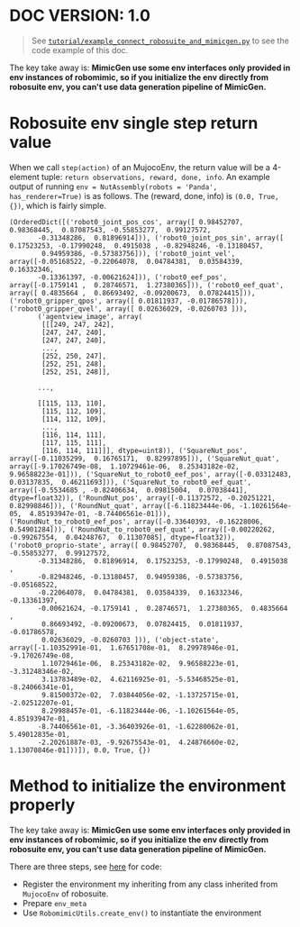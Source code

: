 # DOC VERSION: 1.0
> See [`tutorial/example_connect_robosuite_and_mimicgen.py`](https://github.com/Felix-Zhenghao/robotDB/blob/main/tutorial/example_connect_robosuite_and_mimicgen.py) to see the code example of this doc.

The key take away is: **MimicGen use some env interfaces only provided in env instances of robomimic, so if you initialize the env directly from robosuite env, you can't use data generation pipeline of MimicGen.**

# Robosuite env single step return value
When we call `step(action)` of an MujocoEnv, the return value will be a 4-element tuple: `return observations, reward, done, info`. An example output of running `env = NutAssembly(robots = 'Panda', has_renderer=True)` is as follows. The (reward, done, info) is `(0.0, True, {})`, which is fairly simple.  
```
(OrderedDict([('robot0_joint_pos_cos', array([ 0.98452707,  0.98368445,  0.87087543, -0.55853277,  0.99127572,
       -0.31348286,  0.81896914])), ('robot0_joint_pos_sin', array([ 0.17523253, -0.17990248,  0.4915038 , -0.82948246, -0.13180457,
        0.94959386, -0.57383756])), ('robot0_joint_vel', array([-0.05168522, -0.22064078,  0.04784381,  0.03584339,  0.16332346,
       -0.13361397, -0.00621624])), ('robot0_eef_pos', array([-0.1759141 ,  0.28746571,  1.27380365])), ('robot0_eef_quat', array([ 0.4835664 ,  0.86693492, -0.09200673,  0.07824415])), ('robot0_gripper_qpos', array([ 0.01811937, -0.01786578])), ('robot0_gripper_qvel', array([ 0.02636029, -0.0260703 ])), 
       ('agentview_image', array(
        [[[249, 247, 242],
        [247, 247, 240],
        [247, 247, 240],
        ...,
        [252, 250, 247],
        [252, 251, 248],
        [252, 251, 248]],

       ...,

       [[115, 113, 110],
        [115, 112, 109],
        [114, 112, 109],
        ...,
        [116, 114, 111],
        [117, 115, 111],
        [116, 114, 111]]], dtype=uint8)), ('SquareNut_pos', array([-0.11035299,  0.16765171,  0.82997895])), ('SquareNut_quat', array([-9.17026749e-08,  1.10729461e-06,  8.25343182e-02,  9.96588223e-01])), ('SquareNut_to_robot0_eef_pos', array([-0.03312483,  0.03137835,  0.46211693])), ('SquareNut_to_robot0_eef_quat', array([-0.5534685 , -0.82406634,  0.09815004,  0.07038441], dtype=float32)), ('RoundNut_pos', array([-0.11372572, -0.20251221,  0.82998846])), ('RoundNut_quat', array([-6.11823444e-06, -1.10261564e-05,  4.85193947e-01, -8.74406561e-01])), ('RoundNut_to_robot0_eef_pos', array([-0.33640393, -0.16228006,  0.54901284])), ('RoundNut_to_robot0_eef_quat', array([-0.00220262, -0.99267554,  0.04248767,  0.11307085], dtype=float32)), ('robot0_proprio-state', array([ 0.98452707,  0.98368445,  0.87087543, -0.55853277,  0.99127572,
       -0.31348286,  0.81896914,  0.17523253, -0.17990248,  0.4915038 ,
       -0.82948246, -0.13180457,  0.94959386, -0.57383756, -0.05168522,
       -0.22064078,  0.04784381,  0.03584339,  0.16332346, -0.13361397,
       -0.00621624, -0.1759141 ,  0.28746571,  1.27380365,  0.4835664 ,
        0.86693492, -0.09200673,  0.07824415,  0.01811937, -0.01786578,
        0.02636029, -0.0260703 ])), ('object-state', array([-1.10352991e-01,  1.67651708e-01,  8.29978946e-01, -9.17026749e-08,
        1.10729461e-06,  8.25343182e-02,  9.96588223e-01, -3.31248346e-02,
        3.13783489e-02,  4.62116925e-01, -5.53468525e-01, -8.24066341e-01,
        9.81500372e-02,  7.03844056e-02, -1.13725715e-01, -2.02512207e-01,
        8.29988457e-01, -6.11823444e-06, -1.10261564e-05,  4.85193947e-01,
       -8.74406561e-01, -3.36403926e-01, -1.62280062e-01,  5.49012835e-01,
       -2.20261887e-03, -9.92675543e-01,  4.24876660e-02,  1.13070846e-01]))]), 0.0, True, {})
```

# Method to initialize the environment properly
The key take away is: **MimicGen use some env interfaces only provided in env instances of robomimic, so if you initialize the env directly from robosuite env, you can't use data generation pipeline of MimicGen.**

There are three steps, see [here]((https://github.com/Felix-Zhenghao/robotDB/blob/main/tutorial/example_connect_robosuite_and_mimicgen.py)) for code:
- Register the environment my inheriting from any class inherited from `MujocoEnv` of robosuite.
- Prepare `env_meta`
- Use `RobomimicUtils.create_env()` to instantiate the environment